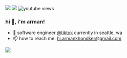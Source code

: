[<img src="https://img.shields.io/badge/linkedin-%230077B5.svg?&style=for-the-badge&logo=linkedin&logoColor=white" />](https://www.linkedin.com/in/armankhondker)
[<img src="https://img.shields.io/badge/youtube-%230077B5.svg?&style=for-the-badge&logo=youtube&logoColor=white&color=FF0000" />](https://www.youtube.com/@armankhondker)
![youtube views](https://img.shields.io/youtube/channel/views/UCDlqbnftd2Z_Ysh8itMvhwg)


### hi 👋, i'm arman!

- 🏢 software engineer [@tiktok](https://www.tiktok.com/) currently in seattle, wa
- 📫 how to reach me: hi.armankhondker@gmail.com

![](https://komarev.com/ghpvc/?username=ArmanKhondker)
